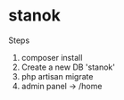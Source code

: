 # stanok

Steps 

1. composer install
2. Create a new DB 'stanok' 
3. php artisan migrate
4. admin panel -> /home
